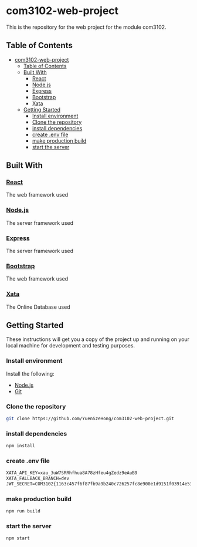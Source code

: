 # com3102-web-project

This is the repository for the web project for the module com3102.

## Table of Contents

- [com3102-web-project](#com3102-web-project)
  - [Table of Contents](#table-of-contents)
  - [Built With](#built-with)
    - [React](#react)
    - [Node.js](#nodejs)
    - [Express](#express)
    - [Bootstrap](#bootstrap)
    - [Xata](#xata)
  - [Getting Started](#getting-started)
    - [Install environment](#install-environment)
    - [Clone the repository](#clone-the-repository)
    - [install dependencies](#install-dependencies)
    - [create .env file](#create-env-file)
    - [make production build](#make-production-build)
    - [start the server](#start-the-server)

## Built With

### [React](https://reactjs.org/)

The web framework used

### [Node.js](https://nodejs.org/en/)

The server framework used

### [Express](https://expressjs.com/)

The server framework used

### [Bootstrap](https://getbootstrap.com/)

The web framework used

### [Xata](https://xata.io/)

The Online Database used

## Getting Started

These instructions will get you a copy of the project up and running on your local machine for development and testing purposes.

### Install environment

Install the following:

- [Node.js](https://nodejs.org/en/)
- [Git](https://git-scm.com/downloads)

### Clone the repository

```bash
git clone https://github.com/YuenSzeHong/com3102-web-project.git
```

### install dependencies

```bash
npm install
```

### create .env file

```txt
XATA_API_KEY=xau_3uW7SRRhfhua8A78zHfeu4gZedz9eAuB9
XATA_FALLBACK_BRANCH=dev
JWT_SECRET=COM3102{1163c457f6f87fb9a9b240c726257fc8e900e1d9151f03914e53371059bb46889d4c16}
```

### make production build

```bash
npm run build
```

### start the server

```bash
npm start
```
